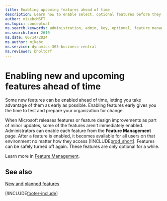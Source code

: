 ```yaml
---
title: Enabling upcoming features ahead of time
description: Learn how to enable select, optional features before they become mandatory.
author: mikebcMSFT
ms.topic: conceptual
ms.search.keywords: administration, admin, key, optional, feature management, early access, preview
ms.search.form: 2610
ms.date: 06/14/2024
ms.author: mikebc
ms.service: dynamics-365-business-central
ms.reviewer: bholtorf
---
```


# Enabling new and upcoming features ahead of time

Some new features can be enabled ahead of time, letting you take advantage of them as early as possible. Enabling features early gives you the time to test and prepare your organization for change.

When Microsoft releases features or feature design improvements as part of minor updates, some of the features aren't immediately enabled. Administrators can enable each feature from the **Feature Management** page. After a feature is enabled, it becomes available for all users on that environment no matter how they access [!INCLUDE[prod_short](includes/prod_short.md)]. Features can be safely turned off again. These features are only optional for a while.

Learn more in [Feature Management](/dynamics365/business-central/dev-itpro/administration/feature-management).  

## See also

[New and planned features](/dynamics365-release-plan/2021wave1/)  


[!INCLUDE[footer-include](includes/footer-banner.md)]
